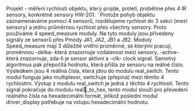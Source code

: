 Projekt - měření rychlosti objektu, který projde, proletí, proběhne přes 4 IR sensory, konkrétně sensory HW-201.
¨Protože pohyb objektu zaznamenáváme pomocí 4 sensorů, rozdělujeme rychlost do 3 sekcí (mezi sensory) a jednu průměrnou rychlost přes všechny sensory.
Proto používáme 4 speed_measure moduly. Na tyto moduly jsou přivedeny signály ze sensorů přes Pmody JA1, JA2, JB1 a JB2. Moduly Speed_measure mají 3 důležité vnitřní proměnné, se kterými pracují, proměnnou -delka- která znazornuje vzdalenost mezi sensory, -active- která znazornuje, zda-li je sensor aktivní a -clk- clock signal. Samotný algoritmus pak přepočítá hodnotu, která přišla ze sensoru na reálné číslo.
Výsledkem jsou 4 reállná čísla, která jdou do modulu real_switch. Tento modul funguje jako multiplexor, switchuje (přepíná) mezi těmito 4 rychlostmi. Výstup z modulu real_switch je jedná z těchto 4 rychlostí. Tento signál pokračuje do modulu real_to_hex, tento modul slouží pro převedení reálného čísla na hexadecimální formát, jelikož poslední modul driver_display potřebuje na vstupu hexadecimální hodnotu.
